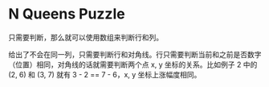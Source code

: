 # N Queens Puzzle

只需要判断，那么就可以使用数组来判断行和列。

给出了不会在同一列，只需要判断行和对角线。行只需要判断当前和之前是否数字（位置）相同，对角线的话就需要判断两个点 x, y 坐标的关系。比如例子 2 中的 (2, 6) 和 (3, 7) 就有 3 - 2 == 7 - 6，x, y 坐标上涨幅度相同。
